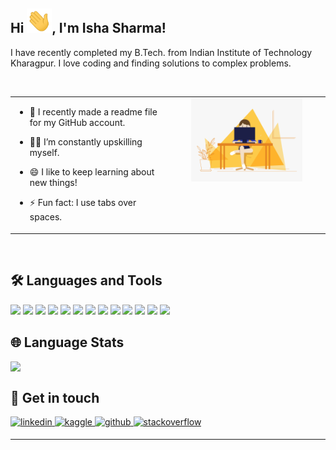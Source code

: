 ## Hi <img src="https://github.com/IshaSharma222/IshaSharma222/blob/main/wave.gif?raw=true" width="40px">, I'm Isha Sharma!  
  

I have recently completed my B.Tech. from Indian Institute of Technology Kharagpur.  I love coding and finding solutions to complex problems.  
  

<br/>  

<table><tr><td valign="top" width="50%">

- 🔭 I recently made a readme file for my GitHub account.  
  

- 👩‍💻 I’m constantly upskilling myself.  
  

- 😄 I like to keep learning about new things!  
  

- ⚡ Fun fact: I use tabs over spaces.  


</td><td valign="top" width="50%">

<div align="center">
<img src="https://github.com/IshaSharma222/IshaSharma222/blob/main/image.gif?raw=true" align="center" style="width: 75%" />
</div>  


</td></tr></table>  

<br/>  
 

## 🛠️ Languages and Tools  
![](https://img.shields.io/badge/-Python-green?style=flat&logo=python)
![](https://img.shields.io/badge/-C++-red?style=flat&logo=c%2B%2B)
![](https://img.shields.io/badge/-C-orange?style=flat&logo=c)
![](https://img.shields.io/badge/-MATLAB-ff69b4?style=flat&logo=matlab)
![](https://img.shields.io/badge/-MySQL-purple?style=flat&logo=mysql)
![](https://img.shields.io/badge/-PostgreSQL-yellow?style=flat&logo=postgresql)
![](https://img.shields.io/badge/-PyTorch-0A1A2F?style=flat&logo=pytorch)
![](https://img.shields.io/badge/-TensorFlow-0A1A2F?style=flat&logo=tensorflow)
![](https://img.shields.io/badge/-keras-blue?style=flat&logo=keras)
![](https://img.shields.io/badge/-scikit%20learn-lighgrey?style=flat&logo=scikitlearn)
![](https://img.shields.io/badge/-VSCode-blue?style=flat&logo=visualstudiocode)
![](https://img.shields.io/badge/-jupyter-lightgrey?style=flat&logo=jupyter)
![](https://img.shields.io/badge/-git-black?style=flat&logo=git)

## 🌐 Language Stats  

<div align="center">  
<img src="https://github-readme-stats.vercel.app/api/top-langs/?username=IshaSharma222&hide_border=false&layout=compact" align="left" />
</div> 
<br/>


## 💌 Get in touch  
<a href="https://linkedin.com/in/sharma-isha" target="_blank">
<img src=https://img.shields.io/badge/linkedin-%231E77B5.svg?&style=for-the-badge&logo=linkedin&logoColor=white alt=linkedin style="margin-bottom: 5px;" />
</a>
<a href="https://www.kaggle.com/isha20" target="_blank">
<img src=https://img.shields.io/badge/kaggle-%2344BAE8.svg?&style=for-the-badge&logo=kaggle&logoColor=white alt=kaggle style="margin-bottom: 5px;" />
</a>
<a href="https://github.com/IshaSharma222" target="_blank">
<img src=https://img.shields.io/badge/github-%2324292e.svg?&style=for-the-badge&logo=github&logoColor=white alt=github style="margin-bottom: 5px;" />
</a>
<a href="https://stackoverflow.com/users/12509608/angelina" target="_blank">
<img src=https://img.shields.io/badge/stackoverflow-%23F28032.svg?&style=for-the-badge&logo=stackoverflow&logoColor=white alt=stackoverflow style="margin-bottom: 5px;" />
</a>  

<br />

----
